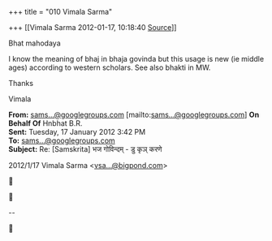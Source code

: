 +++
title = "010 Vimala Sarma"

+++
[[Vimala Sarma	2012-01-17, 10:18:40 [Source](https://groups.google.com/g/samskrita/c/EVAH7w1CE2U)]]



Bhat mahodaya

I know the meaning of bhaj in bhaja govinda but this usage is new (ie middle ages) according to western scholars. See also bhakti in MW.

Thanks

Vimala



**From:** [sams...@googlegroups.com]() \[mailto:[sams...@googlegroups.com]()\] **On Behalf Of** Hnbhat B.R.  
**Sent:** Tuesday, 17 January 2012 3:42 PM  
**To:** [sams...@googlegroups.com]()  
**Subject:** Re: \[Samskrita\] भज गोविन्दम् - डु कृञ् करणे





2012/1/17 Vimala Sarma \<[vsa...@bigpond.com]()\>





--  



